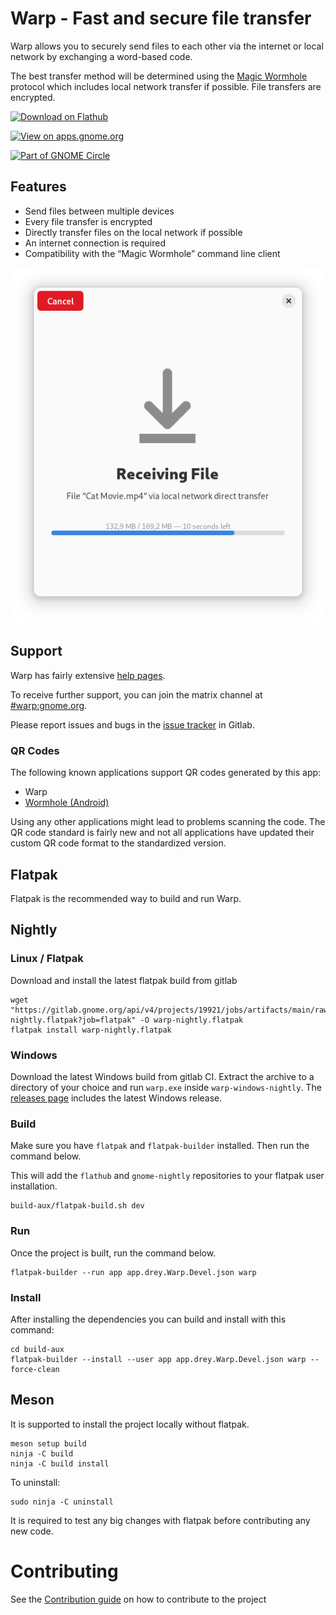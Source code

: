 # Warp - Fast and secure file transfer

Warp allows you to securely send files to each other via the internet or local network by exchanging a word-based code.

The best transfer method will be determined using the [Magic Wormhole](https://github.com/magic-wormhole/magic-wormhole#magic-wormhole) protocol which includes local network transfer if possible. File transfers are encrypted.

[<img width='240' alt='Download on Flathub' src='https://flathub.org/assets/badges/flathub-badge-en.png' />](https://flathub.org/apps/details/app.drey.Warp)

[<img width='240' alt='View on apps.gnome.org' src='https://gitlab.gnome.org/World/warp/-/raw/main/data/icons/app.drey.Warp.Badge.png' />](https://apps.gnome.org/app/app.drey.Warp/)

[<img width='240' alt='Part of GNOME Circle' src='https://gitlab.gnome.org/Teams/Circle/-/raw/91de93edbb3e75eb0882d56bd466e58b525135d5/assets/button/circle-button-fullcolor.svg' />](https://circle.gnome.org/)

## Features

* Send files between multiple devices
* Every file transfer is encrypted
* Directly transfer files on the local network if possible
* An internet connection is required
* Compatibility with the “Magic Wormhole” command line client

![File Transfer](data/screenshots/screenshot5.png "File Transfer")

## Support

Warp has fairly extensive [help pages](https://world.pages.gitlab.gnome.org/warp/help/C/index.html).

To receive further support, you can join the matrix channel at [#warp:gnome.org](https://matrix.to/#/#warp:gnome.org).

Please report issues and bugs in the [issue tracker](https://gitlab.gnome.org/World/warp/-/issues) in Gitlab.

### QR Codes

The following known applications support QR codes generated by this app:

* Warp
* [Wormhole (Android)](https://play.google.com/store/apps/details?id=eu.heili.wormhole)

Using any other applications might lead to problems scanning the code. The QR code standard is fairly new and not all applications have updated their custom QR code format to the standardized version.

## Flatpak

Flatpak is the recommended way to build and run Warp.

## Nightly

### Linux / Flatpak

Download and install the latest flatpak build from gitlab

```shell
wget "https://gitlab.gnome.org/api/v4/projects/19921/jobs/artifacts/main/raw/warp-nightly.flatpak?job=flatpak" -O warp-nightly.flatpak
flatpak install warp-nightly.flatpak
```

### Windows

Download the latest Windows build from gitlab CI. Extract the archive to a directory of your choice and run `warp.exe` inside `warp-windows-nightly`. The [releases page](https://gitlab.gnome.org/World/warp/-/releases) includes the latest Windows release.

### Build

Make sure you have `flatpak` and `flatpak-builder` installed. Then run the command below.

This will add the `flathub` and `gnome-nightly` repositories to your flatpak user installation.

```shell
build-aux/flatpak-build.sh dev
```

### Run

Once the project is built, run the command below.

```shell
flatpak-builder --run app app.drey.Warp.Devel.json warp
```

### Install

After installing the dependencies you can build and install with this command:

```shell
cd build-aux
flatpak-builder --install --user app app.drey.Warp.Devel.json warp --force-clean 
```

## Meson

It is supported to install the project locally without flatpak.

```shell
meson setup build
ninja -C build
ninja -C build install
```

To uninstall:

```shell
sudo ninja -C uninstall
``` 

It is required to test any big changes with flatpak before contributing any new code.

# Contributing
See the [Contribution guide](./CONTRIBUTING.md) on how to contribute to the project
